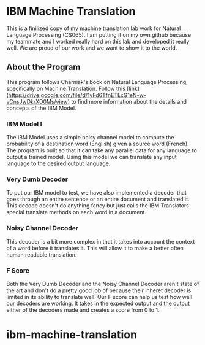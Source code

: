 # IBM Machine Translation

This is a finilized copy of my machine translation lab work for Natural Language Processing (CS065). I am putting it on my own github because my teammate and I worked really hard on this lab and developed it really well. We are proud of our work and we want to show it to the world. 

## About the Program

This program follows Charniak's book on Natural Language Processing, specifically on Machine Translation. Follow this [link] (https://drive.google.com/file/d/1yFd6TfnETLxG1eN-w-vCnsJwDkrXD0Ms/view) to find more information about the details and concepts of the IBM Model. 

### IBM Model I

The IBM Model uses a simple noisy channel model to compute the probability of a destination word (English) given a source word (French). The program is built so that it can take any parallel data for any language to output a trained model. Using this model we can translate any input language to the desired output language. 

### Very Dumb Decoder

To put our IBM model to test, we have also implemented a decoder that goes through an entire sentence or an entire document and translated it. This decode doesn't do anything fancy but just calls the IBM Translators special translate methods on each word in a document.

### Noisy Channel Decoder

This decoder is a bit more complex in that it takes into account the context of a word before it translates it. This will allow it to make a better often human readable translation. 

### F Score

Both the Very Dumb Decoder and the Noisy Channel Decoder aren't state of the art and don't do a pretty good job of because their inheret decoder is limited in its ability to translate well. Our F score can help us test how well our decoders are working. It takes in the expected output and the output either of the decoders made and creates a score from 0 to 1. 

# ibm-machine-translation
